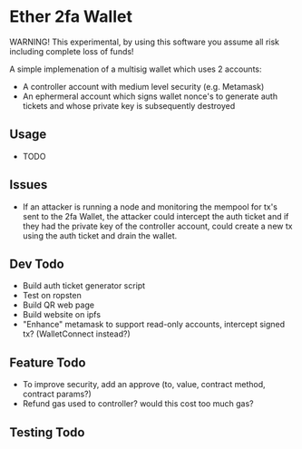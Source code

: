 # Ether 2fa Wallet

WARNING! This experimental, by using this software you assume all risk including complete loss of funds!

A simple implemenation of a multisig wallet which uses 2 accounts:

- A controller account with medium level security (e.g. Metamask)
- An ephermeral account which signs wallet nonce's to generate auth tickets and whose private key is subsequently destroyed

## Usage

- TODO

## Issues

- If an attacker is running a node and monitoring the mempool for tx's sent to the 2fa Wallet, the attacker could intercept the auth ticket and if they had the private key of the controller account, could create a new tx using the auth ticket and drain the wallet.

## Dev Todo

- Build auth ticket generator script
- Test on ropsten
- Build QR web page
- Build website on ipfs
- "Enhance" metamask to support read-only accounts, intercept signed tx?  (WalletConnect instead?)

## Feature Todo

- To improve security, add an approve (to, value, contract method, contract params?)
- Refund gas used to controller? would this cost too much gas?


## Testing Todo